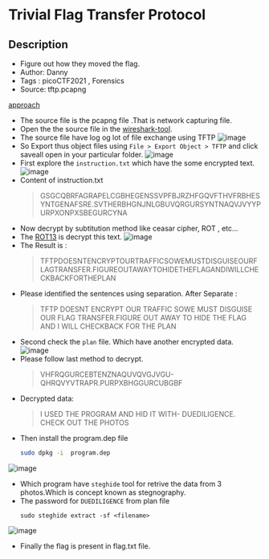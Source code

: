 # Trivial Flag Transfer Protocol

## Description
- Figure out how they moved the flag.
- Author: Danny
- Tags  : picoCTF2021 , Forensics
- Source: tftp.pcapng

<ins>approach</ins>
- The source file is the pcapng file .That is network capturing file.
- Open the the source file in the [wireshark-tool](www.wireshark.org).
- The source file have log og lot of file exchange using TFTP
![image](https://user-images.githubusercontent.com/76644058/211133157-63b7e9ba-ae09-4c45-b281-07ed69f9bbd0.png)
- So Export thus object files using `File > Export Object > TFTP` and click saveall open in your particular folder.
![image](https://user-images.githubusercontent.com/76644058/211133186-dc82f68a-29fc-4860-925e-bb9a320d2584.png)
- First explore the `instruction.txt` which have the some encrypted text.
![image](https://user-images.githubusercontent.com/76644058/211133210-ed87020c-376d-4df6-b179-ec7d08b3741b.png)
- Content of instruction.txt 
  > GSGCQBRFAGRAPELCGBHEGENSSVPFBJRZHFGQVFTHVFRBHESYNTGENAFSRE.SVTHERBHGNJNLGBUVQRGURSYNTNAQVJVYYPURPXONPXSBEGURCYNA  
- Now decrypt by subtitution method like ceasar cipher, ROT , etc... 
- The [ROT13](https://rot13.com/) is decrypt this text.
![image](https://user-images.githubusercontent.com/76644058/211133228-5581bba3-194a-41d3-833e-5e752e166dcc.png)
- The Result is :
	> TFTPDOESNTENCRYPTOURTRAFFICSOWEMUSTDISGUISEOURFLAGTRANSFER.FIGUREOUTAWAYTOHIDETHEFLAGANDIWILLCHECKBACKFORTHEPLAN  
- Please identified the sentences using separation. After Separate :
	> TFTP DOESNT ENCRYPT OUR TRAFFIC SOWE MUST DISGUISE OUR FLAG TRANSFER.FIGURE OUT AWAY TO HIDE THE FLAG AND I WILL CHECKBACK FOR THE PLAN  
- Second check the `plan` file. Which have another encrypted data.
![image](https://user-images.githubusercontent.com/76644058/211133257-59725b8e-e58a-4b09-827a-baa531b8c01d.png)
- Please follow last method to decrypt.
	> VHFRQGURCEBTENZNAQUVQVGJVGU-QHRQVYVTRAPR.PURPXBHGGURCUBGBF
- Decrypted data:
	> I USED THE PROGRAM AND HID IT WITH- DUEDILIGENCE. CHECK OUT THE PHOTOS  
- Then install the program.dep file 
	```sh
	sudo dpkg -i  program.dep
	```
![image](https://user-images.githubusercontent.com/76644058/211133273-04cec030-da7b-43d2-9192-d43a7ab3aee4.png)
- Which program have `steghide` tool for retrive the data from 3 photos.Which is concept known as stegnography.
- The password for `DUEDILIGENCE` from plan file
	```
	sudo steghide extract -sf <filename>
	```
![image](https://user-images.githubusercontent.com/76644058/211133332-50b3053d-89c4-455c-bfe8-e4fa15e2d4ff.png)
- Finally the flag is present in flag.txt file.
